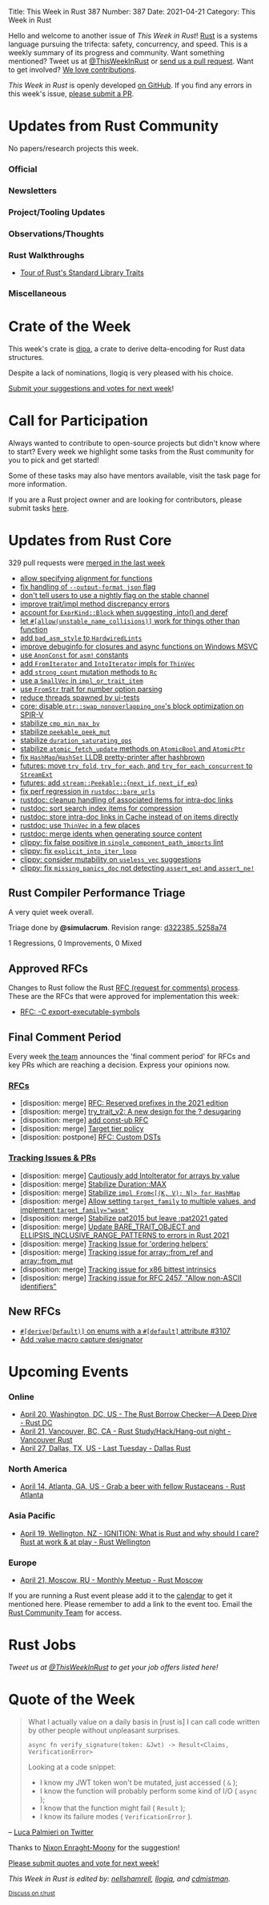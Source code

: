 Title: This Week in Rust 387
Number: 387
Date: 2021-04-21
Category: This Week in Rust

Hello and welcome to another issue of *This Week in Rust*!
[Rust](http://rust-lang.org) is a systems language pursuing the trifecta: safety, concurrency, and speed.
This is a weekly summary of its progress and community.
Want something mentioned? Tweet us at [@ThisWeekInRust](https://twitter.com/ThisWeekInRust) or [send us a pull request](https://github.com/rust-lang/this-week-in-rust).
Want to get involved? [We love contributions](https://github.com/rust-lang/rust/blob/master/CONTRIBUTING.md).

*This Week in Rust* is openly developed [on GitHub](https://github.com/rust-lang/this-week-in-rust).
If you find any errors in this week's issue, [please submit a PR](https://github.com/rust-lang/this-week-in-rust/pulls).

# Updates from Rust Community

No papers/research projects this week.

### Official

### Newsletters

### Project/Tooling Updates

### Observations/Thoughts

### Rust Walkthroughs
* [Tour of Rust's Standard Library Traits](https://github.com/pretzelhammer/rust-blog/blob/master/posts/tour-of-rusts-standard-library-traits.md)

### Miscellaneous

# Crate of the Week

This week's crate is [dipa](https://docs.rs/dipa), a crate to derive delta-encoding for Rust data structures.

Despite a lack of nominations, llogiq is very pleased with his choice.

[Submit your suggestions and votes for next week][submit_crate]!

[submit_crate]: https://users.rust-lang.org/t/crate-of-the-week/2704

# Call for Participation

Always wanted to contribute to open-source projects but didn't know where to start?
Every week we highlight some tasks from the Rust community for you to pick and get started!

Some of these tasks may also have mentors available, visit the task page for more information.

If you are a Rust project owner and are looking for contributors, please submit tasks [here][guidelines].

[guidelines]: https://users.rust-lang.org/t/twir-call-for-participation/4821

# Updates from Rust Core

329 pull requests were [merged in the last week][merged]

[merged]: https://github.com/search?q=is%3Apr+org%3Arust-lang+is%3Amerged+merged%3A2021-04-05..2021-04-12

* [allow specifying alignment for functions](https://github.com/rust-lang/rust/pull/81234)
* [fix handling of `--output-format json` flag](https://github.com/rust-lang/rust/pull/82497)
* [don't tell users to use a nightly flag on the stable channel](https://github.com/rust-lang/rust/pull/84055)
* [improve trait/impl method discrepancy errors](https://github.com/rust-lang/rust/pull/84014)
* [account for `ExprKind::Block` when suggesting .into() and deref](https://github.com/rust-lang/rust/pull/83952)
* [let `#[allow(unstable_name_collisions)]` work for things other than function](https://github.com/rust-lang/rust/pull/81922)
* [add `bad_asm_style` to `HardwiredLints`](https://github.com/rust-lang/rust/pull/84068)
* [improve debuginfo for closures and async functions on Windows MSVC](https://github.com/rust-lang/rust/pull/83941)
* [use `AnonConst` for `asm!` constants](https://github.com/rust-lang/rust/pull/83916)
* [add `FromIterator` and `IntoIterator` impls for `ThinVec`](https://github.com/rust-lang/rust/pull/83821)
* [add `strong_count` mutation methods to `Rc`](https://github.com/rust-lang/rust/pull/83476)
* [use a `SmallVec` in `impl_or_trait_item`](https://github.com/rust-lang/rust/pull/83932)
* [use `FromStr` trait for number option parsing](https://github.com/rust-lang/rust/pull/82483)
* [reduce threads spawned by ui-tests](https://github.com/rust-lang/rust/pull/81942)
* [core: disable `ptr::swap_nonoverlapping_one`'s block optimization on SPIR-V](https://github.com/rust-lang/rust/pull/83019)
* [stabilize `cmp_min_max_by`](https://github.com/rust-lang/rust/pull/81047)
* [stabilize `peekable_peek_mut`](https://github.com/rust-lang/rust/pull/81938)
* [stabilize `duration_saturating_ops`](https://github.com/rust-lang/rust/pull/84090)
* [stabilize `atomic_fetch_update` methods on `AtomicBool` and `AtomicPtr`](https://github.com/rust-lang/rust/pull/84085)
* [fix `HashMap`/`HashSet` LLDB pretty-printer after hashbrown](https://github.com/rust-lang/rust/pull/83920)
* [futures: move `try_fold`, `try_for_each`, and `try_for_each_concurrent` to `StreamExt`](https://github.com/rust-lang/futures-rs/pull/2342)
* [futures: add `stream::Peekable::`{`next_if`, `next_if_eq`}](https://github.com/rust-lang/futures-rs/pull/2379)
* [fix perf regression in `rustdoc::bare_urls`](https://github.com/rust-lang/rust/pull/84034)
* [rustdoc: cleanup handling of associated items for intra-doc links](https://github.com/rust-lang/rust/pull/83849)
* [rustdoc: sort search index items for compression](https://github.com/rust-lang/rust/pull/83835)
* [rustdoc: store intra-doc links in Cache instead of on items directly](https://github.com/rust-lang/rust/pull/83833)
* [rustdoc: use `ThinVec` in a few places](https://github.com/rust-lang/rust/pull/83828)
* [rustdoc: merge idents when generating source content](https://github.com/rust-lang/rust/pull/83992)
* [clippy: fix false positive in `single_component_path_imports` lint](https://github.com/rust-lang/rust-clippy/pull/6905)
* [clippy: fix `explicit_into_iter_loop`](https://github.com/rust-lang/rust-clippy/pull/6982)
* [clippy: consider mutability on `useless_vec` suggestions](https://github.com/rust-lang/rust-clippy/pull/7036)
* [clippy: fix `missing_panics_doc` not detecting `assert_eq!` and `assert_ne!`](https://github.com/rust-lang/rust-clippy/pull/7029)

## Rust Compiler Performance Triage

A very quiet week overall.

Triage done by **@simulacrum**.
Revision range: [d322385..5258a74](https://perf.rust-lang.org/?start=d32238532138485c80db4f2cd596372bce214e00&end=5258a74c887f8ae14717e1f98b652b470877ce4e&absolute=false&stat=instructions%3Au)

1 Regressions, 0 Improvements, 0 Mixed

## Approved RFCs

Changes to Rust follow the Rust [RFC (request for comments) process](https://github.com/rust-lang/rfcs#rust-rfcs). These
are the RFCs that were approved for implementation this week:

* [RFC: -C export-executable-symbols](https://github.com/rust-lang/rfcs/pull/2841)

## Final Comment Period

Every week [the team](https://www.rust-lang.org/team.html) announces the
'final comment period' for RFCs and key PRs which are reaching a
decision. Express your opinions now.

### [RFCs](https://github.com/rust-lang/rfcs/labels/final-comment-period)

* [disposition: merge] [RFC: Reserved prefixes in the 2021 edition](https://github.com/rust-lang/rfcs/pull/3101)
* [disposition: merge] [try_trait_v2: A new design for the ? desugaring](https://github.com/rust-lang/rfcs/pull/3058)
* [disposition: merge] [add const-ub RFC](https://github.com/rust-lang/rfcs/pull/3016)
* [disposition: merge] [Target tier policy](https://github.com/rust-lang/rfcs/pull/2803)
* [disposition: postpone] [RFC: Custom DSTs](https://github.com/rust-lang/rfcs/pull/2594)

### [Tracking Issues & PRs](https://github.com/rust-lang/rust/labels/final-comment-period)

* [disposition: merge] [Cautiously add IntoIterator for arrays by value](https://github.com/rust-lang/rust/pull/84147)
* [disposition: merge] [Stabilize Duration::MAX](https://github.com/rust-lang/rust/pull/84120)
* [disposition: merge] [Stabilize `impl From<[(K, V); N]> for HashMap`](https://github.com/rust-lang/rust/pull/84111)
* [disposition: merge] [Allow setting `target_family` to multiple values, and implement `target_family="wasm"`](https://github.com/rust-lang/rust/pull/84072)
* [disposition: merge] [Stabilize pat2015 but leave :pat2021 gated](https://github.com/rust-lang/rust/pull/83386)
* [disposition: merge] [Update BARE_TRAIT_OBJECT and ELLIPSIS_INCLUSIVE_RANGE_PATTERNS to errors in Rust 2021](https://github.com/rust-lang/rust/pull/83213)
* [disposition: merge] [Tracking Issue for 'ordering helpers'](https://github.com/rust-lang/rust/issues/79885)
* [disposition: merge] [Tracking issue for array::from_ref and array::from_mut](https://github.com/rust-lang/rust/issues/77101)
* [disposition: merge] [Tracking issue for x86 bittest intrinsics](https://github.com/rust-lang/rust/issues/59414)
* [disposition: merge] [Tracking issue for RFC 2457, "Allow non-ASCII identifiers"](https://github.com/rust-lang/rust/issues/55467)

## New RFCs

* [`#[derive(Default)]` on enums with a `#[default]` attribute #3107](https://github.com/rust-lang/rfcs/pull/3107)
* [Add :value macro capture designator](https://github.com/rust-lang/rfcs/pull/3106)

# Upcoming Events

### Online
* [April 20, Washington, DC, US - The Rust Borrow Checker—A Deep Dive - Rust DC](https://www.meetup.com/RustDC/events/ntvrgsyccgblb)
* [April 21, Vancouver, BC, CA - Rust Study/Hack/Hang-out night - Vancouver Rust](https://www.meetup.com/Vancouver-Rust/events/npqfbsyccgbcc/)
* [April 27, Dallas, TX, US - Last Tuesday - Dallas Rust](https://www.meetup.com/Dallas-Rust/events/jqxqwryccgbkc/)

### North America
* [April 14, Atlanta, GA, US - Grab a beer with fellow Rustaceans - Rust Atlanta](https://www.meetup.com/Rust-ATL/events/qxqdgryccgbsb/)

### Asia Pacific
* [April 19, Wellington, NZ - IGNITION: What is Rust and why should I care? Rust at work & at play - Rust Wellington](https://www.meetup.com/Rust-Wellington/events/277270667)

### Europe
* [April 21, Moscow, RU - Monthly Meetup - Rust Moscow](https://www.meetup.com/ru-RU/Rust-%D0%B2-%D0%9C%D0%BE%D1%81%D0%BA%D0%B2%D0%B5/events/277259838/)

If you are running a Rust event please add it to the [calendar] to get
it mentioned here. Please remember to add a link to the event too.
Email the [Rust Community Team][community] for access.

[calendar]: https://www.google.com/calendar/embed?src=apd9vmbc22egenmtu5l6c5jbfc%40group.calendar.google.com
[community]: mailto:community-team@rust-lang.org

# Rust Jobs

*Tweet us at [@ThisWeekInRust](https://twitter.com/ThisWeekInRust) to get your job offers listed here!*

# Quote of the Week

> What I actually value on a daily basis in \[rust is\]
> I can call code written by other people without unpleasant surprises.
>
> ```
> async fn verify_signature(token: &Jwt) -> Result<Claims, VerificationError>
> ```
>
> Looking at a code snippet:
>
> * I know my JWT token won't be mutated, just accessed ( `&` );
> * I know the function will probably perform some kind of I/O ( `async` );
> * I know that the function might fail ( `Result` );
> * I know its failure modes ( `VerificationError` ).

– [Luca Palmieri on Twitter](https://twitter.com/algo_luca/status/1380928103019597827)

Thanks to [Nixon Enraght-Moony](https://users.rust-lang.org/t/twir-quote-of-the-week/328/1031) for the suggestion!

[Please submit quotes and vote for next week!](https://users.rust-lang.org/t/twir-quote-of-the-week/328)

*This Week in Rust is edited by: [nellshamrell](https://github.com/nellshamrell), [llogiq](https://github.com/llogiq), and [cdmistman](https://github.com/cdmistman).*

<small>[Discuss on r/rust](https://www.reddit.com/r/rust/comments/k5nsab/this_week_in_rust_367/)</small>
